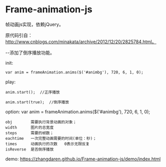 # Frame-animation-js

帧动画js实现，依赖jQuery。

原代码引自：http://www.cnblogs.com/minakata/archive/2012/12/20/2825784.html。

--添加了倒序播放功能。

init:

	var anim = frameAnimation.anims($('#animbg'), 720, 6, 1, 0);
  
play:

	anim.start();  //正序播放
	
	anim.start(true);  //倒序播放


option:
	var anim = frameAnimation.anims($('#animbg'), 720, 6, 1, 0);
	
	obj        需要执行背景动画的对象；
	width      图片的总宽度
	steps      需要的帧数；
	eachtime   一次完整动画需要的时间(单位：秒)；
	times      动画执行的次数   0表示无限反复
	isReverse  是否倒序播放

demo:
https://zhangdaren.github.io/Frame-animation-js/demo/index.html
